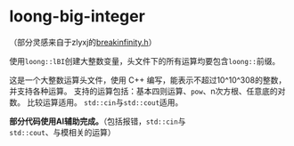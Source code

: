 # loong-big-integer
（部分灵感来自于zlyxj的[breakinfinity.h](https://github.com/zlyxj/breakinfinity.h)）

使用`loong::lBI`创建大整数变量，头文件下的所有运算均要包含`loong::`前缀。

这是一个大整数运算头文件，使用 C++ 编写，能表示不超过10^10^308的整数，并支持各种运算。
支持的运算包括：基本四则运算、`pow`、n次方根、任意底的对数。
比较运算适用。
`std::cin`与`std::cout`适用。

**部分代码使用AI辅助完成。**（包括报错，`std::cin`与`std::cout`、与模相关的运算）
